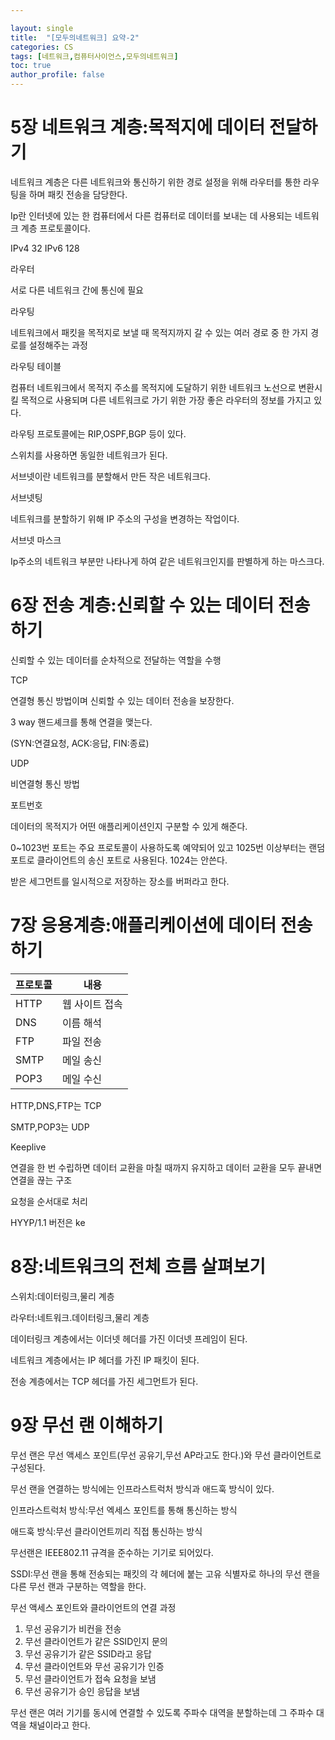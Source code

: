 ```yaml
---

layout: single
title:  "[모두의네트워크] 요약-2"
categories: CS
tags: [네트워크,컴퓨터사이언스,모두의네트워크]
toc: true
author_profile: false
---
```


# 5장 네트워크 계층:목적지에 데이터 전달하기

네트워크 계층은 다른 네트워크와 통신하기 위한 경로 설정을 위해 라우터를 통한 라우팅을 하며 패킷 전송을 담당한다.

Ip란 인터넷에 있는 한 컴퓨터에서 다른 컴퓨터로 데이터를 보내는 데 사용되는 네트워크 계층 프로토콜이다.

IPv4 32 IPv6 128

라우터

서로 다른 네트워크 간에 통신에 필요

라우팅

네트워크에서 패킷을 목적지로 보낼 때 목적지까지 갈 수 있는 여러 경로 중 한 가지 경로를 설정해주는 과정

라우팅 테이블

컴퓨터 네트워크에서 목적지 주소를 목적지에 도달하기 위한 네트워크 노선으로 변환시킬 목적으로 사용되며 다른 네트워크로 가기 위한 가장 좋은 라우터의 정보를 가지고 있다.

라우팅 프로토콜에는 RIP,OSPF,BGP 등이 있다.

스위치를 사용하면 동일한 네트워크가 된다.

서브넷이란 네트워크를 분할해서 만든 작은 네트워크다.

서브넷팅

네트워크를 분할하기 위해 IP 주소의 구성을 변경하는 작업이다.

서브넷 마스크

Ip주소의 네트워크 부분만 나타나게 하여 같은 네트워크인지를 판별하게 하는 마스크다.

# 6장 전송 계층:신뢰할 수 있는 데이터 전송하기

신뢰할 수 있는 데이터를 순차적으로 전달하는 역할을 수행

TCP

연결형 통신 방법이며 신뢰할 수 있는 데이터 전송을 보장한다.

3 way 핸드셰크를 통해 연결을 맺는다.

(SYN:연결요청, ACK:응답, FIN:종료)

UDP

비연결형 통신 방법

포트번호

데이터의 목적지가 어떤 애플리케이션인지 구분할 수 있게 해준다.

0~1023번 포트는 주요 프로토콜이 사용하도록 예약되어 있고 1025번 이상부터는 랜덤포트로 클라이언트의 송신 포트로 사용된다. 1024는 안쓴다.

받은 세그먼트를 일시적으로 저장하는 장소를 버퍼라고 한다.

# 7장 응용계층:애플리케이션에 데이터 전송하기

| 프로토콜 | 내용 |
| --- | --- |
| HTTP | 웹 사이트 접속 |
| DNS | 이름 해석 |
| FTP | 파일 전송 |
| SMTP | 메일 송신 |
| POP3 | 메일 수신 |

HTTP,DNS,FTP는 TCP

SMTP,POP3는 UDP

Keeplive

연결을 한 번 수립하면 데이터 교환을 마칠 때까지 유지하고 데이터 교환을 모두 끝내면 연결을 끊는 구조

요청을 순서대로 처리

HYYP/1.1 버전은 ke

# 8장:네트워크의 전체 흐름 살펴보기

스위치:데이터링크,물리 계층

라우터:네트워크.데이터링크,물리 계층

데이터링크 계층에서는 이더넷 헤더를 가진 이더넷 프레임이 된다.

네트워크 계층에서는 IP 헤더를 가진 IP 패킷이 된다.

전송 계층에서는 TCP 헤더를 가진 세그먼트가 된다.

# 9장 무선 랜 이해하기

무선 랜은 무선 액세스 포인트(무선 공유기,무선 AP라고도 한다.)와 무선 클라이언트로 구성된다.

무선 랜을 연결하는 방식에는 인프라스트럭처 방식과 애드훅 방식이 있다.

인프라스트럭처 방식:무선 엑세스 포인트를 통해 통신하는 방식

애드훅 방식:무선 클라이언트끼리 직접 통신하는 방식

무선랜은 IEEE802.11 규격을 준수하는 기기로 되어있다.

SSDI:무선 랜을 통해 전송되는 패킷의 각 헤더에 붙는 고유 식별자로 하나의 무선 랜을 다른 무선 랜과 구분하는 역할을 한다.

무선 액세스 포인트와 클라이언트의 연결 과정

1. 무선 공유기가 비컨을 전송
2. 무선 클라이언트가 같은 SSID인지 문의
3. 무선 공유기가 같은 SSID라고 응답
4. 무선 클라이언트와 무선 공유기가 인증
5. 무선 클라이언트가 접속 요청을 보냄
6. 무선 공유기가 승인 응답을 보냄

무선 랜은 여러 기기를 동시에 연결할 수 있도록 주파수 대역을 분할하는데 그 주파수 대역을 채널이라고 한다.